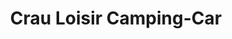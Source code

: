 ---
title: "Crau Loisir Camping-Car"
url: /saint-martin-de-crau/crau-loisir-camping-car/
shop: Autohaus
---